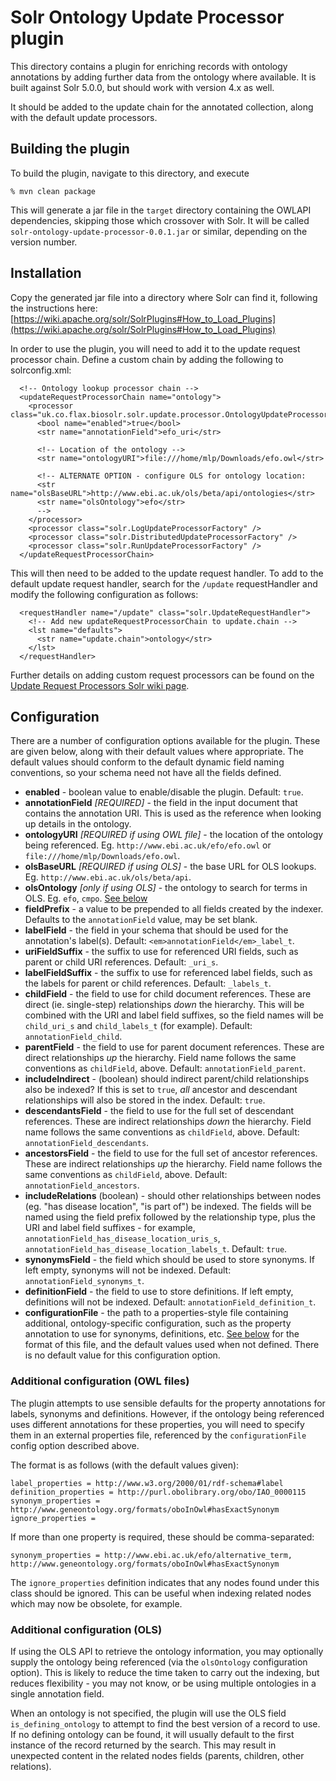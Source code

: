 # Solr Ontology Update Processor plugin

This directory contains a plugin for enriching records with ontology
annotations by adding further data from the ontology where available.
It is built against Solr 5.0.0, but should work with version 4.x as well.

It should be added to the update chain for the annotated collection,
along with the default update processors. 


## Building the plugin

To build the plugin, navigate to this directory, and execute

```
% mvn clean package
```

This will generate a jar file in the `target` directory containing the OWLAPI
dependencies, skipping those which crossover with Solr. It will be called 
`solr-ontology-update-processor-0.0.1.jar` or similar,
depending on the version number.


## Installation

Copy the generated jar file into a directory where Solr can find it, following
the instructions here: [https://wiki.apache.org/solr/SolrPlugins#How_to_Load_Plugins](https://wiki.apache.org/solr/SolrPlugins#How_to_Load_Plugins)

In order to use the plugin, you will need to add it to the update request 
processor chain. Define a custom chain by adding the following to solrconfig.xml:

```
  <!-- Ontology lookup processor chain -->    
  <updateRequestProcessorChain name="ontology">
    <processor class="uk.co.flax.biosolr.solr.update.processor.OntologyUpdateProcessorFactory">
      <bool name="enabled">true</bool>
      <str name="annotationField">efo_uri</str>
      
      <!-- Location of the ontology -->
      <str name="ontologyURI">file:///home/mlp/Downloads/efo.owl</str>
      
      <!-- ALTERNATE OPTION - configure OLS for ontology location:
      <str name="olsBaseURL">http://www.ebi.ac.uk/ols/beta/api/ontologies</str>
      <str name="olsOntology">efo</str>
      -->
    </processor>
    <processor class="solr.LogUpdateProcessorFactory" />
    <processor class="solr.DistributedUpdateProcessorFactory" />
    <processor class="solr.RunUpdateProcessorFactory" />
  </updateRequestProcessorChain>
```

This will then need to be added to the update request handler. To add to the
default update request handler, search for the `/update` requestHandler
and modify the following configuration as follows:

```
  <requestHandler name="/update" class="solr.UpdateRequestHandler">
    <!-- Add new updateRequestProcessorChain to update.chain -->
    <lst name="defaults">
      <str name="update.chain">ontology</str>
    </lst>
  </requestHandler>
```

Further details on adding custom request processors can be found on
the [Update Request Processors Solr wiki page](https://cwiki.apache.org/confluence/display/solr/Update+Request+Processors).


## Configuration

There are a number of configuration options available for the plugin. These
are given below, along with their default values where appropriate. The default
values should conform to the default dynamic field naming conventions, so your
schema need not have all the fields defined.

* **enabled** - boolean value to enable/disable the plugin.
Default: `true`.
* **annotationField** *[REQUIRED]* - the field in the input document that
contains the annotation URI. This is used as the reference when looking up
details in the ontology.
* **ontologyURI** *[REQUIRED if using OWL file]* - the location of the 
ontology being referenced. Eg. `http://www.ebi.ac.uk/efo/efo.owl` or
`file:///home/mlp/Downloads/efo.owl`.
* **olsBaseURL** *[REQUIRED if using OLS]* - the base URL for OLS lookups.
Eg. `http://www.ebi.ac.uk/ols/beta/api`.
* **olsOntology** *[only if using OLS]* - the ontology to search for
terms in OLS. Eg. `efo`, `cmpo`. [See below](#additional-configuration-ols)
* **fieldPrefix** - a value to be prepended to all fields created by the
indexer. Defaults to the `annotationField` value, may be set blank.
* **labelField** - the field in your schema that should be used for the
annotation's label(s). Default: `<em>annotationField</em>_label_t`.
* **uriFieldSuffix** - the suffix to use for referenced URI fields, such
as parent or child URI references. Default: `_uri_s`.
* **labelFieldSuffix** - the suffix to use for referenced label fields,
such as the labels for parent or child references. Default: `_labels_t`.
* **childField** - the field to use for child document references. These
are direct (ie. single-step) relationships *down* the hierarchy. This
will be combined with the URI and label field suffixes, so the field names
will be `child_uri_s` and `child_labels_t` (for example).
Default: `annotationField_child`.
* **parentField** - the field to use for parent document references.
These are direct relationships *up* the hierarchy. Field name follows the
same conventions as `childField`, above. Default: `annotationField_parent`.
* **includeIndirect** - (boolean) should indirect parent/child relationships also
be indexed? If this is set to `true`, *all* ancestor and
descendant relationships will also be stored in the index. Default: `true`.
* **descendantsField** - the field to use for the full set of descendant
references. These are indirect relationships *down* the hierarchy. Field
name follows the same conventions as `childField`, above.
Default: `annotationField_descendants`.
* **ancestorsField** - the field to use for the full set of ancestor
references. These are indirect relationships *up* the hierarchy. Field
name follows the same conventions as `childField`, above.
Default: `annotationField_ancestors`.
* **includeRelations** (boolean) - should other relationships between nodes
(eg. "has disease location", "is part of") be indexed. The fields will be named
using the field prefix followed by the relationship type, plus the URI and 
label field suffixes - for example, `annotationField_has_disease_location_uris_s`, 
`annotationField_has_disease_location_labels_t`. Default: `true`.
* **synonymsField** - the field which should be used to store synonyms. If
left empty, synonyms will not be indexed.
Default: `annotationField_synonyms_t`.
* **definitionField** - the field to use to store definitions. If left empty,
definitions will not be indexed.
Default: `annotationField_definition_t`.
* **configurationFile** - the path to a properties-style file containing 
additional, ontology-specific configuration, such as the property annotation to use
for synonyms, definitions, etc. [See below](#additional-configuration-owl-files)
for the format of this file, and
the default values used when not defined. There is no default value for this
configuration option.


### Additional configuration (OWL files)

The plugin attempts to use sensible defaults for the property annotations for 
labels, synonyms and definitions. However, if the ontology being referenced uses
different annotations for these properties, you will need to specify them in
an external properties file, referenced by the `configurationFile` config
option described above.

The format is as follows (with the default values given):

```
label_properties = http://www.w3.org/2000/01/rdf-schema#label
definition_properties = http://purl.obolibrary.org/obo/IAO_0000115
synonym_properties = http://www.geneontology.org/formats/oboInOwl#hasExactSynonym
ignore_properties = 
```

If more than one property is required, these should be comma-separated:

    synonym_properties = http://www.ebi.ac.uk/efo/alternative_term, http://www.geneontology.org/formats/oboInOwl#hasExactSynonym

The `ignore_properties` definition indicates that any nodes found under this
class should be ignored. This can be useful when indexing related nodes which may now
be obsolete, for example.


### Additional configuration (OLS)
 
If using the OLS API to retrieve the ontology information, you may optionally
supply the ontology being referenced (via the `olsOntology` configuration
option). This is likely to reduce the time taken to carry out the indexing,
but reduces flexibility - you may not know, or be using multiple ontologies
in a single annotation field.

When an ontology is not specified, the plugin will use the OLS field 
`is_defining_ontology` to attempt to find the best version of a record to use.
If no defining ontology can be found, it will usually default to the first
instance of the record returned by the search. This may result in unexpected
content in the related nodes fields (parents, children, other relations).
